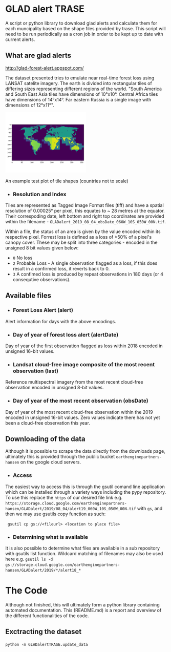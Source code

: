 # GLAD alert TRASE 

A script or python library to download glad alerts and calculate them for each muncipality based on the shape files provided by trase. This script will need to be run periodically as a cron job in order to be kept up to date with current alerts. 


## What are glad alerts
http://glad-forest-alert.appspot.com/

The dataset presented tries to emulate near real-time forest loss using LANSAT satelite imagery. The earth is divided into rectangular tiles of differing sizes representing different regions of the world.  "South America and South East Asia tiles have dimensions of 10°x10°. Central Africa tiles have dimensions of 14°x14°. Far eastern Russia is a single image with dimensions of 12°x11°".

<img src='Documentation/cells.png' width=50% /> 

An example test plot of tile shapes (countries not to scale)

* ### Resolution and Index
Tiles are represented as Tagged Image Format files (tiff) and have a spatial resolution of 0.00025° per pixel, this equates to ~ 28 metres at the equator. Their correspoding date, left bottom and right top coordinates are provided within the filename - `GLADalert_2019_08_04_obsDate_060W_10S_050W_00N.tif`.

Within a file, the status of an area is given by the value encoded within its respective pixel. Forrest loss is defined as a loss of >50% of a pixel's canopy cover. These may be split into three categories  - encoded in the unsigned 8 bit values given below:

- `0`  No loss 
- `2`  Probable Loss - A single observation flagged as a loss, if this does result in a confirmed loss, it reverts back to 0. 
- `3` A confimed loss is produced by repeat observations in 180 days (or 4 consequtive observations). 

## Available files
* ### Forest Loss Alert (alert)
Alert information for days with the above encodings. 

* ### Day of year of forest loss alert (alertDate)
Day of year of the first observation flagged as loss within 2018 encoded in unsigned 16-bit values.

* ### Landsat cloud-free image composite of the most recent observation (last)
Reference multispectral imagery from the most recent cloud-free observation encoded in unsigned 8-bit values.

* ### Day of year of the most recent observation (obsDate)
Day of year of the most recent cloud-free observation within the 2019 encoded in unsigned 16-bit values. Zero values indicate there has not yet been a cloud-free observation this year.

## Downloading of the data
Although it is possible to scrape the data directly from the downloads page, ultimately this is provided through the public bucket `earthenginepartners-hansen` on the google cloud servers. 

* ### Access
The easiest way to access this is through the gsutil comand line application which can be installed through a variety ways including the pypy repository. To use this replace the `https` of our desired file link e.g. `https://storage.cloud.google.com/earthenginepartners-hansen/GLADalert/2019/08_04/alert19_060W_10S_050W_00N.tif` with `gs`, and then we may use gsutils copy function as such:

` gsutil cp gs://<fileurl> <location to place file>`

* ### Determining what is available
It is also possible to determine what files are available in a sub repository with gsutils list function. Wildcard matching of filenames may also be used here e.g. 
`gsutil ls -d gs://storage.cloud.google.com/earthenginepartners-hansen/GLADalert/2019/*/alert18_*`

# The Code
Although not finished, this will ultimately form a python library containing automated documentation. This (README.md) is a report and overview of the different functionalities of the code. 

## Exctracting the dataset 
`python -m GLADalertTRASE.update_data`








